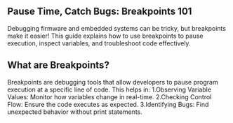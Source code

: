 ##  Pause Time, Catch Bugs: Breakpoints 101  
Debugging firmware and embedded systems can be tricky, but breakpoints make it easier! This guide explains how to use breakpoints to pause execution, inspect variables, and troubleshoot code effectively.  

## What are Breakpoints?
Breakpoints are debugging tools that allow developers to pause program execution at a specific line of code. This helps in:
1.Observing Variable Values: Monitor how variables change in real-time.
2.Checking Control Flow: Ensure the code executes as expected.
3.Identifying Bugs: Find unexpected behavior without print statements.

